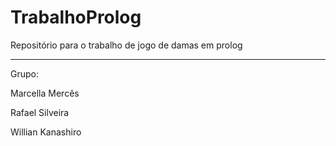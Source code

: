 TrabalhoProlog
==============

Repositório para o trabalho de jogo de damas em prolog

-------------

Grupo: 

Marcella Mercês

Rafael Silveira

Willian Kanashiro
